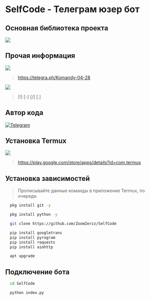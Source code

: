 # SelfCode - Телеграм юзер бот

## Основная библиотека проекта

<img src="https://img.shields.io/badge/pyrogram-blue?style=for-the-badge&logo=Python&logoColor=white" />

## Прочая информация

<img src="https://img.shields.io/badge/Команды-gray?style=for-the-badge&logo=HelpDesk&logoColor=white"/> 

> https://telegra.ph/Komandy-04-28

<img src="https://img.shields.io/badge/Префиксы-gray?style=for-the-badge&logo=HelpScout&logoColor=white"/> 

> [!] [-] [/] [.]

## Автор кода

[![Telegram](https://img.shields.io/badge/-Telegram-blue?style=for-the-badge&logo=telegram&logoColor=white)](https://t.me/javaintrger)

## Установка Termux

<img src="https://img.shields.io/badge/GooglePlay-white?style=for-the-badge&logo=GooglePlay&logoColor=black"/>

> https://play.google.com/store/apps/details?id=com.termux 

## Установка зависимостей

> Прописывайте данные команды в приложение Termux, по очереди.

```bash
  pkg install git -y 
```

```bash
  pkg install python -y 
```
```bash
  git clone https://github.com/ZoomZerzz/SelfCode
```
```bash
  pip install googletrans
  pip install pyrogram
  pip install requests
  pip install aiohttp
```

```bash
  apt upgrade
```

## Подключение бота

```bash
  cd SelfCode
```
```bash
  python index.py
```
